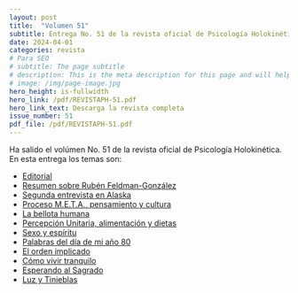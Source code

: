 ```yaml
---
layout: post
title:  "Volumen 51"
subtitle: Entrega No. 51 de la revista oficial de Psicología Holokinética
date: 2024-04-01
categories: revista
# Para SEO
# subtitle: The page subtitle
# description: This is the meta description for this page and will help it appear in search engines
# image: /img/page-image.jpg
hero_height: is-fullwidth
hero_link: /pdf/REVISTAPH-51.pdf
hero_link_text: Descarga la revista completa
issue_number: 51
pdf_file: /pdf/REVISTAPH-51.pdf
---
```


Ha salido el volúmen No. 51 de la revista oficial de Psicología Holokinética. 
En esta entrega los temas son:


- [Editorial](/pdf/REVISTAPH-51.pdf#page=4)
- [Resumen sobre Rubén Feldman-González](/pdf/REVISTAPH-51.pdf#page=5)
- [Segunda entrevista en Alaska](/pdf/REVISTAPH-51.pdf#page=7)
- [Proceso M.E.T.A., pensamiento y cultura](/pdf/REVISTAPH-51.pdf#page=20)
- [La bellota humana](/pdf/REVISTAPH-51.pdf#page=29)
- [Percepción Unitaria, alimentación y dietas](/pdf/REVISTAPH-51.pdf#page=31)
- [Sexo y espíritu](/pdf/REVISTAPH-51.pdf#page=32)
- [Palabras del día de mi año 80](/pdf/REVISTAPH-51.pdf#page=34)
- [El orden implicado](/pdf/REVISTAPH-51.pdf#page=35)
- [Cómo vivir tranquilo](/pdf/REVISTAPH-51.pdf#page=37)
- [Esperando al Sagrado](/pdf/REVISTAPH-51.pdf#page=39)
- [Luz y Tinieblas](/pdf/REVISTAPH-51.pdf#page=43)
